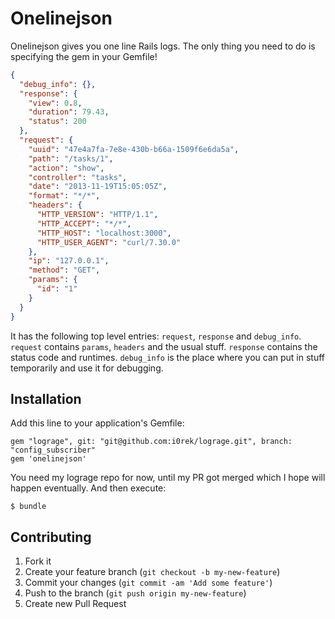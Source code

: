 # Onelinejson

Onelinejson gives you one line Rails logs. The only thing you need to do is specifying the gem in your Gemfile!

```json
{
  "debug_info": {},
  "response": {
    "view": 0.8,
    "duration": 79.43,
    "status": 200
  },
  "request": {
    "uuid": "47e4a7fa-7e8e-430b-b66a-1509f6e6da5a",
    "path": "/tasks/1",
    "action": "show",
    "controller": "tasks",
    "date": "2013-11-19T15:05:05Z",
    "format": "*/*",
    "headers": {
      "HTTP_VERSION": "HTTP/1.1",
      "HTTP_ACCEPT": "*/*",
      "HTTP_HOST": "localhost:3000",
      "HTTP_USER_AGENT": "curl/7.30.0"
    },
    "ip": "127.0.0.1",
    "method": "GET",
    "params": {
      "id": "1"
    }
  }
}
```

It has the following top level entries: `request`, `response` and `debug_info`. `request` contains `params`, `headers` and the usual stuff. `response` contains the status code and runtimes. `debug_info` is the place where you can put in stuff temporarily and use it for debugging.

## Installation

Add this line to your application's Gemfile:

    gem "lograge", git: "git@github.com:i0rek/lograge.git", branch: "config_subscriber"
    gem 'onelinejson'

You need my lograge repo for now, until my PR got merged which I hope will happen eventually.
And then execute:

    $ bundle

## Contributing

1. Fork it
2. Create your feature branch (`git checkout -b my-new-feature`)
3. Commit your changes (`git commit -am 'Add some feature'`)
4. Push to the branch (`git push origin my-new-feature`)
5. Create new Pull Request

